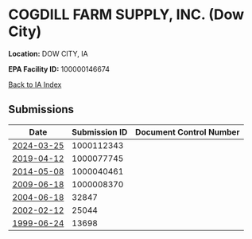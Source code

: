 # COGDILL FARM SUPPLY, INC. (Dow City)

**Location:** DOW CITY, IA

**EPA Facility ID:** 100000146674

[Back to IA Index](../../index.md)

## Submissions

| Date | Submission ID | Document Control Number |
|------|--------------|-------------------------|
| [2024-03-25](submissions/1000112343.md) | 1000112343 |  |
| [2019-04-12](submissions/1000077745.md) | 1000077745 |  |
| [2014-05-08](submissions/1000040461.md) | 1000040461 |  |
| [2009-06-18](submissions/1000008370.md) | 1000008370 |  |
| [2004-06-18](submissions/32847.md) | 32847 |  |
| [2002-02-12](submissions/25044.md) | 25044 |  |
| [1999-06-24](submissions/13698.md) | 13698 |  |
